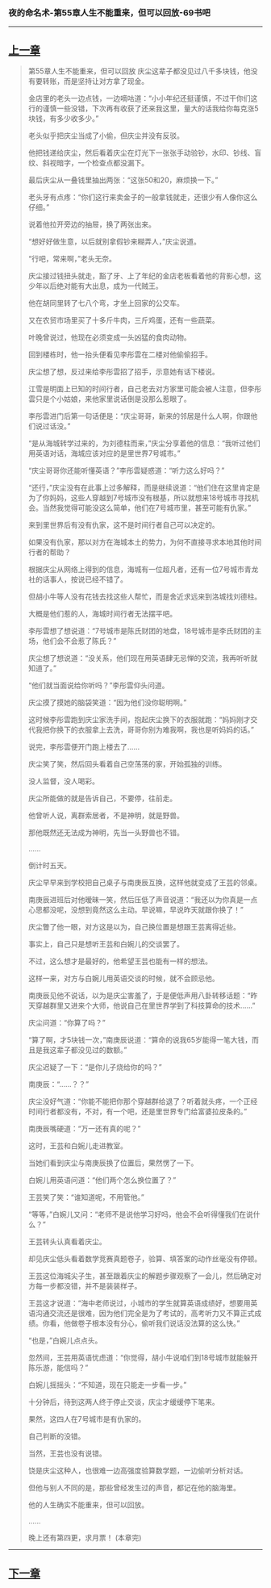 ### 夜的命名术-第55章人生不能重来，但可以回放-69书吧

--------
[上一章](./3e7e81b3e3eadcc4910c482d80f40795.md)
--------


>
>
>
>第55章人生不能重来，但可以回放
>庆尘这辈子都没见过八千多块钱，他没有要转账，而是坚持让对方拿了现金。
>
>金店里的老头一边点钱，一边嘀咕道：“小小年纪还挺谨慎，不过干你们这行的谨慎一些没错，下次再有收获了还来我这里，量大的话我给你每克涨5块钱，有多少收多少。”
>
>老头似乎把庆尘当成了小偷，但庆尘并没有反驳。
>
>他把钱递给庆尘，然后看着庆尘在灯光下一张张手动验钞，水印、钞线、盲纹、斜视暗字，一个检查点都没漏下。
>
>最后庆尘从一叠钱里抽出两张：“这张50和20，麻烦换一下。”
>
>老头牙有点疼：“你们这行来卖金子的一般拿钱就走，还很少有人像你这么仔细。”
>
>说着他拉开旁边的抽屉，换了两张出来。
>
>“想好好做生意，以后就别拿假钞来糊弄人，”庆尘说道。
>
>“行吧，常来啊，”老头无奈。
>
>庆尘接过钱扭头就走，豁了牙、上了年纪的金店老板看着他的背影心想，这少年以后绝对能有大出息，成为一代贼王。
>
>他在胡同里转了七八个弯，才坐上回家的公交车。
>
>又在农贸市场里买了十多斤牛肉，三斤鸡蛋，还有一些蔬菜。
>
>叶晚曾说过，他现在必须变成一头凶猛的食肉动物。
>
>回到楼栋时，他一抬头便看见李彤雲在二楼对他偷偷招手。
>
>庆尘想了想，反过来给李彤雲招了招手，示意她有话下楼说。
>
>江雪是明面上已知的时间行者，自己老去对方家里可能会被人注意，但李彤雲只是个小姑娘，来他家里说话倒是没那么惹眼了。
>
>李彤雲进门后第一句话便是：“庆尘哥哥，新来的邻居是什么人啊，你跟他们说过话没。”
>
>“是从海城转学过来的，为刘德柱而来，”庆尘分享着他的信息：“我听过他们用英语对话，海城应该对应的是里世界7号城市。”
>
>“庆尘哥哥你还能听懂英语？”李彤雲疑惑道：“听力这么好吗？”
>
>“还行，”庆尘没有在此事上过多解释，而是继续说道：“他们住在这里肯定是为了你妈妈，这些人穿越到7号城市没有根基，所以就想来18号城市寻找机会。当然我觉得可能没这么简单，他们在7号城市里，甚至可能有仇家。”
>
>来到里世界后有没有仇家，这不是时间行者自己可以决定的。
>
>如果没有仇家，那以对方在海城本土的势力，为何不直接寻求本地其他时间行者的帮助？
>
>根据庆尘从网络上得到的信息，海城有一位超凡者，还有一位7号城市青龙社的话事人，按说已经不错了。
>
>但胡小牛等人没有花钱去找这些人帮忙，而是舍近求远来到洛城找刘德柱。
>
>大概是他们惹的人，海城时间行者无法摆平吧。
>
>李彤雲想了想说道：“7号城市是陈氏财团的地盘，18号城市是李氏财团的主场，他们会不会惹了陈氏？”
>
>庆尘想了想说道：“没关系，他们现在用英语肆无忌惮的交流，我再听听就知道了。”
>
>“他们就当面说给你听吗？”李彤雲仰头问道。
>
>庆尘摸了摸她的脑袋笑道：“因为他们没你聪明啊。”
>
>这时候李彤雲跑到庆尘家洗手间，抱起庆尘换下的衣服就跑：“妈妈刚才交代我把你换下的衣服拿上去洗，哥哥你别为难我啊，我也是听妈妈的话。”
>
>说完，李彤雲便开门跑上楼去了……
>
>庆尘笑了笑，然后回头看着自己空荡荡的家，开始孤独的训练。
>
>没人监督，没人喝彩。
>
>庆尘所能做的就是告诉自己，不要停，往前走。
>
>他曾听人说，离群索居者，不是神明，就是野兽。
>
>那他既然还无法成为神明，先当一头野兽也不错。
>
>……
>
>倒计时五天。
>
>庆尘早早来到学校把自己桌子与南庚辰互换，这样他就变成了王芸的邻桌。
>
>南庚辰进班后对他暧昧一笑，然后压低了声音说道：“我还以为你真是一点心思都没呢，没想到竟然这么主动。早说嘛，早说昨天就跟你换了！”
>
>庆尘瞥了他一眼，对方这是以为，自己换位置是想跟王芸离得近些。
>
>事实上，自己只是想听王芸和白婉儿的交谈罢了。
>
>不过，这么想才是最好的，他希望王芸也能有一样的想法。
>
>这样一来，对方与白婉儿用英语交谈的时候，就不会顾忌他。
>
>南庚辰见他不说话，以为是庆尘害羞了，于是便低声用八卦转移话题：“昨天穿越群里又进来个大师，他说自己在里世界学到了科技算命的技术……”
>
>庆尘问道：“你算了吗？”
>
>“算了啊，才5块钱一次，”南庚辰说道：“算命的说我65岁能得一笔大钱，而且是我这辈子都没见过的数额。”
>
>庆尘迟疑了一下：“是你儿子烧给你的吗？”
>
>南庚辰：“……？？”
>
>庆尘没好气道：“你能不能把你那个穿越群给退了？听着就头疼，一个正经时间行者都没有，不对，有一个吧，还是里世界专门给富婆拉皮条的。”
>
>南庚辰嘴硬道：“万一还有真的呢？”
>
>这时，王芸和白婉儿走进教室。
>
>当她们看到庆尘与南庚辰换了位置后，果然愣了一下。
>
>白婉儿用英语问道：“他们两个怎么换位置了？”
>
>王芸笑了笑：“谁知道呢，不用管他。”
>
>“等等，”白婉儿又问：“老师不是说他学习好吗，他会不会听得懂我们在说什么？”
>
>王芸转头认真看着庆尘。
>
>却见庆尘低头看着数学竞赛真题卷子，验算、填答案的动作丝毫没有停顿。
>
>王芸这位海城尖子生，甚至跟着庆尘的解题步骤观察了一会儿，然后确定对方每一步都没错，并不是装装样子。
>
>王芸这才说道：“海中老师说过，小城市的学生就算英语成绩好，想要用英语沟通交流还是很难，因为他们完全是为了考试的，高考听力又不算正式成绩。你看，他做卷子根本没有分心，偷听我们说话没法算的这么快。”
>
>“也是，”白婉儿点点头。
>
>忽然间，王芸用英语忧虑道：“你觉得，胡小牛说咱们到18号城市就能躲开陈乐游，能信吗？”
>
>白婉儿摇摇头：“不知道，现在只能走一步看一步。”
>
>十分钟后，待到这两人终于停止交谈，庆尘才缓缓停下笔来。
>
>果然，这四人在7号城市是有仇家的。
>
>自己判断的没错。
>
>当然，王芸也没有说错。
>
>饶是庆尘这种人，也很难一边高强度验算数学题，一边偷听分析对话。
>
>但他与别人不同的是，那些曾经发生过的声音，都记在他的脑海里。
>
>他的人生确实不能重来，但可以回放。
>
>……
>
>晚上还有第四更，求月票！
>(本章完)
>
>

--------
[下一章](./6dd65e6f7baee515dd449821a6266e9f.md)
--------
